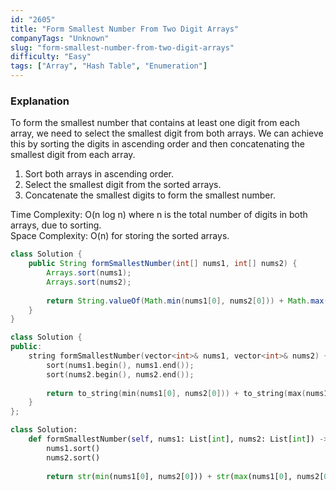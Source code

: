```yaml
---
id: "2605"
title: "Form Smallest Number From Two Digit Arrays"
companyTags: "Unknown"
slug: "form-smallest-number-from-two-digit-arrays"
difficulty: "Easy"
tags: ["Array", "Hash Table", "Enumeration"]
---
```


### Explanation

To form the smallest number that contains at least one digit from each array, we need to select the smallest digit from both arrays. We can achieve this by sorting the digits in ascending order and then concatenating the smallest digit from each array.

1. Sort both arrays in ascending order.
2. Select the smallest digit from the sorted arrays.
3. Concatenate the smallest digits to form the smallest number.

Time Complexity: O(n log n) where n is the total number of digits in both arrays, due to sorting.  
Space Complexity: O(n) for storing the sorted arrays.
```java
class Solution {
    public String formSmallestNumber(int[] nums1, int[] nums2) {
        Arrays.sort(nums1);
        Arrays.sort(nums2);
        
        return String.valueOf(Math.min(nums1[0], nums2[0])) + Math.max(nums1[0], nums2[0]);
    }
}
```

```cpp
class Solution {
public:
    string formSmallestNumber(vector<int>& nums1, vector<int>& nums2) {
        sort(nums1.begin(), nums1.end());
        sort(nums2.begin(), nums2.end());
        
        return to_string(min(nums1[0], nums2[0])) + to_string(max(nums1[0], nums2[0]));
    }
};
```

```python
class Solution:
    def formSmallestNumber(self, nums1: List[int], nums2: List[int]) -> str:
        nums1.sort()
        nums2.sort()
        
        return str(min(nums1[0], nums2[0])) + str(max(nums1[0], nums2[0]))
```